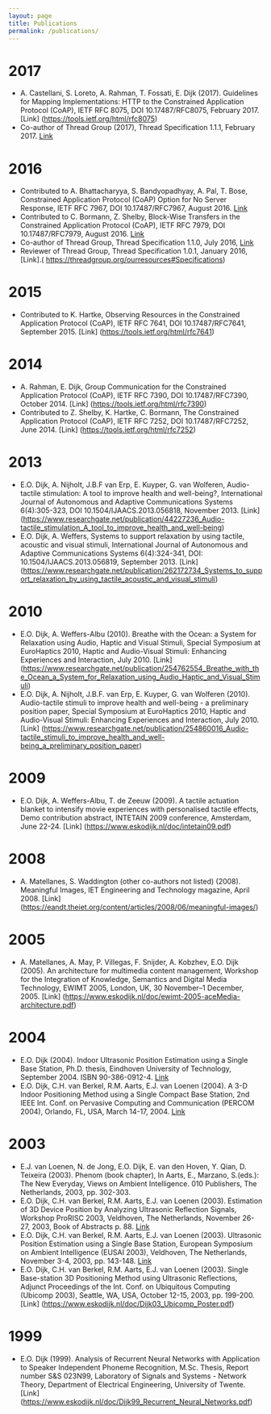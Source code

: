 ```yaml
---
layout: page
title: Publications
permalink: /publications/
---
```


# 2017
- A. Castellani, S. Loreto, A. Rahman, T. Fossati, E. Dijk (2017). Guidelines for Mapping Implementations: HTTP to the Constrained Application Protocol (CoAP), IETF RFC 8075, DOI 10.17487/RFC8075, February 2017. [Link] (https://tools.ietf.org/html/rfc8075)
- Co-author of Thread Group (2017), Thread Specification 1.1.1, February 2017. [Link](https://threadgroup.org/ourresources#Specifications)

# 2016
- Contributed to A. Bhattacharyya, S. Bandyopadhyay, A. Pal, T. Bose, Constrained Application Protocol (CoAP) Option for No Server Response, IETF RFC 7967, DOI 10.17487/RFC7967, August 2016. [Link](https://tools.ietf.org/html/rfc7967)
- Contributed to C. Bormann, Z. Shelby, Block-Wise Transfers in the Constrained Application Protocol (CoAP), IETF RFC 7979, DOI 10.17487/RFC7979, August 2016. [Link](https://tools.ietf.org/html/rfc7959)
- Co-author of Thread Group, Thread Specification 1.1.0, July 2016, [Link](https://threadgroup.org/ourresources#Specifications)
- Reviewer of Thread Group, Thread Specification 1.0.1, January 2016, [Link].( https://threadgroup.org/ourresources#Specifications)

# 2015
- Contributed to K. Hartke, Observing Resources in the Constrained Application Protocol (CoAP), IETF RFC 7641, DOI 10.17487/RFC7641, September 2015. [Link] (https://tools.ietf.org/html/rfc7641)

# 2014
- A. Rahman, E. Dijk, Group Communication for the Constrained Application Protocol (CoAP), IETF RFC 7390, DOI 10.17487/RFC7390, October 2014. [Link] (https://tools.ietf.org/html/rfc7390)
- Contributed to Z. Shelby, K. Hartke, C. Bormann, The Constrained Application Protocol (CoAP), IETF RFC 7252, DOI 10.17487/RFC7252, June 2014. [Link] (https://tools.ietf.org/html/rfc7252)

# 2013
- E.O. Dijk, A. Nijholt, J.B.F van Erp, E. Kuyper, G. van Wolferen, Audio-tactile stimulation: A tool to improve health and well-being?, International Journal of Autonomous and Adaptive Communications Systems 6(4):305-323, DOI 10.1504/IJAACS.2013.056818, November 2013. [Link] (https://www.researchgate.net/publication/44227236_Audio-tactile_stimulation_A_tool_to_improve_health_and_well-being)
- E.O. Dijk, A. Weffers, Systems to support relaxation by using tactile, acoustic and visual stimuli, International Journal of Autonomous and Adaptive Communications Systems 6(4):324-341, DOI: 10.1504/IJAACS.2013.056819, September 2013. [Link] (https://www.researchgate.net/publication/262172734_Systems_to_support_relaxation_by_using_tactile_acoustic_and_visual_stimuli)

# 2010
- E.O. Dijk, A. Weffers-Albu (2010). Breathe with the Ocean: a System for Relaxation using Audio, Haptic and Visual Stimuli, Special Symposium at EuroHaptics 2010, Haptic and Audio-Visual Stimuli: Enhancing Experiences and Interaction, July 2010. [Link] (https://www.researchgate.net/publication/254762554_Breathe_with_the_Ocean_a_System_for_Relaxation_using_Audio_Haptic_and_Visual_Stimuli)
- E.O. Dijk, A. Nijholt, J.B.F. van Erp, E. Kuyper, G. van Wolferen (2010). Audio-tactile stimuli to improve health and well-being - a preliminary position paper, Special Symposium at EuroHaptics 2010, Haptic and Audio-Visual Stimuli: Enhancing Experiences and Interaction, July 2010. [Link] (https://www.researchgate.net/publication/254860016_Audio-tactile_stimuli_to_improve_health_and_well-being_a_preliminary_position_paper)

# 2009
- E.O. Dijk, A. Weffers-Albu, T. de Zeeuw (2009). A tactile actuation blanket to intensify movie experiences with personalised tactile effects, Demo contribution abstract, INTETAIN 2009 conference, Amsterdam, June 22-24. [Link] (https://www.eskodijk.nl/doc/intetain09.pdf)

# 2008
- A. Matellanes, S. Waddington (other co-authors not listed) (2008). Meaningful Images, IET Engineering and Technology magazine, April 2008. [Link] (https://eandt.theiet.org/content/articles/2008/06/meaningful-images/)

# 2005
- A. Matellanes, A. May, P. Villegas, F. Snijder, A. Kobzhev, E.O. Dijk (2005). An architecture for multimedia content management, Workshop for the Integration of Knowledge, Semantics and Digital Media Technology, EWIMT 2005, London, UK, 30 November–1 December, 2005. [Link] (https://www.eskodijk.nl/doc/ewimt-2005-aceMedia-architecture.pdf)

# 2004
- E.O. Dijk (2004). Indoor Ultrasonic Position Estimation using a Single Base Station, Ph.D. thesis, Eindhoven University of Technology, September 2004. ISBN 90-386-0912-4. [Link](http://alexandria.tue.nl/extra2/200412423.pdf)
- E.O. Dijk, C.H. van Berkel, R.M. Aarts, E.J. van Loenen (2004). A 3-D Indoor Positioning Method using a Single Compact Base Station, 2nd IEEE Int. Conf. on Pervasive Computing and Communication (PERCOM 2004), Orlando, FL, USA, March 14-17, 2004. [Link](https://www.eskodijk.nl/doc/Dijk04_PerCom_SingleBaseStation.pdf)

# 2003
- E.J. van Loenen, N. de Jong, E.O. Dijk, E. van den Hoven, Y. Qian, D. Teixeira (2003). Phenom (book chapter), In Aarts, E., Marzano, S.(eds.): The New Everyday, Views on Ambient Intelligence. 010 Publishers, The Netherlands, 2003, pp. 302-303.
- E.O. Dijk, C.H. van Berkel, R.M. Aarts, E.J. van Loenen (2003). Estimation of 3D Device Position by Analyzing Ultrasonic Reflection Signals, Workshop ProRISC 2003, Veldhoven, The Netherlands, November 26-27, 2003, Book of Abstracts p. 88. [Link](https://www.eskodijk.nl/doc/Dijk03_ProRISC_Ultrasonic_Reflections.pdf)
- E.O. Dijk, C.H. van Berkel, R.M. Aarts, E.J. van Loenen (2003). Ultrasonic Position Estimation using a Single Base Station, European Symposium on Ambient Intelligence (EUSAI 2003), Veldhoven, The Netherlands, November 3-4, 2003, pp. 143-148. [Link](https://www.eskodijk.nl/doc/Dijk03_EUSAI_SingleBaseStation.pdf)
- E.O. Dijk, C.H. van Berkel, R.M. Aarts, E.J. van Loenen (2003). Single Base-station 3D Positioning Method using Ultrasonic Reflections, Adjunct Proceedings of the Int. Conf. on Ubiquitous Computing (Ubicomp 2003), Seattle, WA, USA, October 12-15, 2003, pp. 199-200. [Link] (https://www.eskodijk.nl/doc/Dijk03_Ubicomp_Poster.pdf)

# 1999
- E.O. Dijk (1999). Analysis of Recurrent Neural Networks with Application to Speaker Independent Phoneme Recognition, M.Sc. Thesis, Report number S&S 023N99, Laboratory of Signals and Systems - Network Theory, Department of Electrical Engineering, University of Twente. [Link] (https://www.eskodijk.nl/doc/Dijk99_Recurrent_Neural_Networks.pdf)
